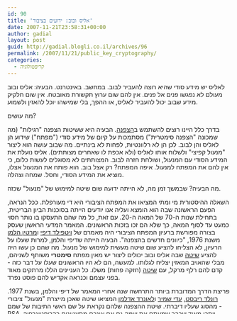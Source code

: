 ```yaml
---
id: 90
title: 'אליס ובוב: ידועים בציבור'
date: 2007-11-21T23:58:31+00:00
author: gadial
layout: post
guid: http://gadial.blogli.co.il/archives/96
permalink: /2007/11/21/public_key_cryptography/
categories:
  - קריפטולוגיה
---
```

לאליס יש מידע סודי שהיא רוצה להעביר לבוב. במחשב. באינטרנט. הבעיה: אליס ובוב מעולם לא נפגשו פנים אל פנים. אין להם שום ערוץ תקשורת מאובטח. אין שום חלקיק מידע שבוב יכול להעביר לאליס, או ההפך, בלי שמישהו יוכל להאזין ולשמוע.

מה עושים?

בדרך כלל היינו רוצים להשתמש ב[הצפנה](http://he.wikipedia.org/wiki/%D7%94%D7%A6%D7%A4%D7%A0%D7%94). הבעיה היא ששיטות הצפנה "רגילות" (מה שמכונה "הצפנה סימטרית") מסתמכות על קיום של מידע סודי ("מפתח") שידוע הן לאליס והן לבוב. לכן הן לא רלוונטיות, לפחות לא בינתיים. מה שבוב עושה הוא ליצור "מנעול קפיצי" ולשלוח אותו לאליס (ולא אכפת לו שאחרים מצותתים). אליס נועלת את המידע הסודי עם המנעול, ושולחת חזרה לבוב. המצותתים לא מסוגלים לעשות כלום, כי אין להם את המפתח למנעול. איפה המפתח? רק אצל בוב. הוא פותח את המנעול אצלו, מוציא את המידע הסודי, וחסל. שמחה וצהלה.

מה הבעיה? שבמשך זמן מה, לא הייתה ידועה שום שיטה למימוש של "מנעול" שכזה.

השאלה ההיסטורית מי ומתי המציאו את המפתח הציבורי היא די מעורפלת. ככל הנראה, הפעם הראשונה שבה הוא הומצא ועליה אנו יודעים הייתה בסוכנות הביון הבריטית, בתחילת שנות ה-70 של המאה ה-20. עם זאת, כל מה שהם התעסקו בו נותר חסוי כמעט עד לסוף המאה, כך שלא הם זכו בזכות הראשונים. המאמר המדעי הראשון שעסק בצורה מפורשת ברעיון המפתח הציבורי היה מאמרם של [ויטפילד דיפי](http://he.wikipedia.org/wiki/%D7%95%D7%99%D7%98%D7%A4%D7%99%D7%9C%D7%93_%D7%93%D7%99%D7%A4%D7%99) ו[מרטין הלמן](http://he.wikipedia.org/wiki/%D7%9E%D7%A8%D7%98%D7%99%D7%9F_%D7%94%D7%9C%D7%9E%D7%9F) משנת 1976, "כיוונים חדשים בהצפנה". הבעיה הייתה שדיפי והלמן, למרות שעלו על הרעיון, לא הצליחו להציע שום שיטה מעשית למימוש של מנעול. מה שהם כן עשו היה להציע [שיטה](http://he.wikipedia.org/wiki/%D7%A4%D7%A8%D7%95%D7%98%D7%95%D7%A7%D7%95%D7%9C_%D7%93%D7%99%D7%A4%D7%99-%D7%94%D7%9C%D7%9E%D7%9F) שבה אליס ובוב יכולים ליצור יש מאין מפתח **סימטרי** משותף לשניהם, מבלי שהאויב המאזין יצליח לגלותו. למעשה, הם לא היו הראשונים שעלו על דבר כזה - קדם להם רלף מרקל, עם [שיטה](http://en.wikipedia.org/wiki/Merkle%27s_Puzzles) (חזקה פחות) משלו. כל העניינים הללו מרתקים מאוד בפני עצמם וכנראה אקדיש להם פוסט נפרד.

פריצת הדרך המדוברת ביותר התרחשה שנה אחרי המאמר של דיפי והלמן, בשנת 1977. [רונלד ריבסט](http://he.wikipedia.org/wiki/%D7%A8%D7%95%D7%A0%D7%9C%D7%93_%D7%A8%D7%99%D7%91%D7%A1%D7%98), [עדי שמיר](http://he.wikipedia.org/wiki/%D7%A2%D7%93%D7%99_%D7%A9%D7%9E%D7%99%D7%A8) ו[לאונרד אדלמן](http://he.wikipedia.org/wiki/%D7%9C%D7%90%D7%95%D7%A0%D7%A8%D7%93_%D7%90%D7%93%D7%9C%D7%9E%D7%9F) המציאו שיטה שאכן מייצרת "מנעול" ציבורי מהסוג שעליו דיברתי. שיטת ההצפנה שלהם נקראת על שם ראשי התיבות של שמם - [RSA](http://he.wikipedia.org/wiki/RSA#.D7.91.D7.98.D7.99.D7.97.D7.95.D7.AA). ייתכן מאוד שכבר שמעתם את שמה גם אם אינכם מתעניינים בקריפטוגרפיה.

הרעיון הבסיסי ב-RSA אינו מסובך כל כך. לב העניין הוא [חשבון מודולורי](http://he.wikipedia.org/wiki/%D7%97%D7%A9%D7%91%D7%95%D7%9F_%D7%9E%D7%95%D7%93%D7%95%D7%9C%D7%A8%D7%99), שמבוצע מודולו מספר גדול n ("גדול" פירושו בן מאות ספרות) שהוא מכפלה של שני ראשוניים גדולים (ולכן קשה לפרק אותו לגורמים - רק שני גורמים זה המינימום ההכרחי). העניין הוא בכך שלא קשה להעלות מספר בחזקה טבעית כלשהי e מודולו n הזה, אבל קשה מאוד להוציא שורש מסדר כלשהו מודולו ה-n הזה אם לא ידוע מידע נוסף עליו. המידע הנוסף הזה יכול להיות, למשל, הפירוק שלו - אבל מה שבאמת מעניין הוא מהי פונקצית אוילר שלו (שאותה קל לחשב בהינתן הפירוק, וקל לפרק אם יודעים אותה). אם המידע הזה ידוע, בעיית הוצאת השורש הופכת לטריוויאלית: מתברר שכדי להוציא שורש e-י של מספר מודולו n, לפעמים מספיק להעלות את המספר בחזקה אחרת, d, וההעלאה בחזקה הזו זהה להוצאת שורש. זה לא תמיד אפשרי - בוחרים את e מראש כך שעבורה זה יהיה אפשרי. דוגמה: עבור n=35, זוג אפשרי אחד הוא e=5, d=17 - נסו ותהנו. אם כן, ה"מנעול" הוא פשוט העלאה של ההודעה הסודית שרוצים להצפין (וחושבים עליה כמספר) בחזקת e, והמפתח למנעול הזה הוא ההעלאה של המספר המוצפן בחזקת d.

השאלה למה כל זה עובד ראויה, כמו תמיד, לפוסט נפרד. מכל מקום, השיטה הייתה הצלחה אדירה, ועד היום משתמשים בה. עם זאת, מבחינה תיאורטית יש "בעיה" בשיטה - הקושי שלה לא כל כך ברור. כלומר, בעיית הפירוק לגורמים, שכבר אמרתי ש"מוסכם" שהיא נחשבת קשה למדי, היא בבירור קשה לפחות כמו בעיית פיצוח RSA - כי אם קל לפרק לגורמים, קל בהינתן e למצוא את d שמתאים לו. העניין הוא שבכלל לא ברור שהכיוון השני הפוך - כלומר, שאם בהינתן e היינו יכולים למצוא בקלות את d, גם היה לנו קל לבצע פירוק לגורמים. אם הכיוון הזה היה נכון, היינו אומרים שבעיית פיצוח RSA היא קשה "לפחות כמו" בעיית הפירוק לגורמים. בלי זה - אין לנו מושג. אולי זו בעיה ממש קלה וטרם הבנו זאת.

על רקע זה באה [שיטת ההצפנה](http://he.wikipedia.org/wiki/%D7%94%D7%A6%D7%A4%D7%A0%D7%AA_%D7%A8%D7%91%D7%99%D7%9F) של [רבין](http://he.wikipedia.org/wiki/%D7%9E%D7%99%D7%9B%D7%90%D7%9C_%D7%A8%D7%91%D7%99%D7%9F). היא מזכירה למדי את RSA באופיה, אבל ההבדל המהותי ביניהן הוא ששיטת רבין הוכחה כ**שקולה** לבעיית הפירוק לגורמים; כלומר, אם מוצאים דרך לפצח אותה, מוצאים דרך לבצע פירוק לגורמים. השיטה פשוטה יותר לתיאור בסיסי מאשר RSA: כמו ב-RSA בוחרים שני ראשוניים גדולים p,q, מכפילים אותם לקבלת n ומכאן והלאה עוסקים בהודעות שהן מספרים קטנים מ-n. בהינתן מספר כזה, ההצפנה שלו היא פשוט העלאתו בריבוע; הפענוח של מסר מוצפן הוא הוצאת השורש הריבועי שלו. זה הכל. כזכור ממה שכבר כתבתי בעבר, הוצאת שורש היא קשה אלא אם יודעים את הפירוק לגורמים - ולכן הפירוק לגורמים הוא המפתח הפרטי כאן.

יש כאן כמה מהומות שאני מתחמק מהן - למשל, לכל מספר בעל שורש ריבועי יש **ארבעה** שורשים - כלומר, לכל הודעה מוצפנת יש ארבעה "פיענוחים" אפשריים. הדרך שבה מתגברים על כך היא על ידי הוספת "יתירות" להודעה המקורית - טקסט כלשהו שאנו מצפים שיהיה תמיד בכל הודעה (למשל, כותרת "בוקר טוב!" למעלה - או, אם רוצים להיות מתוחכמים יותר, הוספת התוצאה של הפעלת פונקצית תמצות על ההודעה בסופה). הסיכוי ששתי הודעות ששתיהן בעלות משמעות ושתיהן שורש של אותה הודעה מוצפנת יהיו בעלות אותה יתירות הוא אפסי, ולכן זה פותר באופן מעשי את הבעיה.

על פניו, הכל נפלא - רעיון המפתח הציבורי פותר לנו את כל בעיית שיתוף המפתחות, ומעתה ועד עולם אפשר להצפין הכל וללכת לישון בשקט. אם כן, למה בעולם האמיתי עדיין מדברים על הצפנות סימטריות (עד כדי כך שבעשר השנים האחרונות רעשה הארץ כאשר נקבע סטנדרט חדש להצפנה סימטרית, [AES](http://he.wikipedia.org/wiki/AES)), ולמה הצפנות מפתח פומבי הן עדיין בעייתיות?

התשובה לכך כפולה. ראשית, הצפנת מפתח פומבי היא איטית הרבה יותר מהצפנה סימטרית. זה לא הופך אותה לבלתי מעשית, כמובן; אבל זה הופך אותה להרבה פחות רצויה. לכן, הפתרון הוא אלגנטי ופשוט: כדי להתחיל תקשורת בין שני צדדים, הם משתמשים בהצפנה פומבית כדי להעביר בצורה בטוחה מפתח מצד אחד לשני. אחרי כן, שני הצדדים משתמשים במפתח המשותף הזה להצפנה סימטרית (מהירה פי כמה). זה גם מה שמשיגות שיטות לשיתוף מפתח, כמו דיפי-הלמן. זה גם מסביר מדוע עוסקים כל הזמן בפיתוח צפנים סימטריים חדשים דוגמת AES, ולא משתמשים פשוט בפנקס חד פעמי (שהוא, כזכור, הצפנה מושלמת) - בפנקס חד פעמי, אורך המפתח הוא כאורך ההודעה שמעבירים, ולכן אין טעם להעביר את המפתח בעזרת ההצפנה הציבורית - אפשר פשוט להעביר את ההודעה (טוב, זה לא נכון לגמרי - אפשר לשדר מפתח ארוך לפנקס חד פעמי בזמן שישנים בלילה ואין הודעות להעביר, למשל, אבל הבעיה העקרונית ברורה). חשוב להבהיר שמפתחות של הצפנות פומביות ולא פומביות הם **קטנים**. קטנים מאוד. אפשר לראות איך מפתח שכזה נראה אם בודקים את ה-[Certificates](http://en.wikipedia.org/wiki/Digital_certificate) של הדפדפן שלכם (בפיירפוקס: Edit/Preferences/Advanced/Encryption/View Certificates ואז לבחור אחד אקראי ולחפש בו Subject's Public Key). זכרו שזה מפתח ציבורי, כלומר של הצפנה שאינה סימטרית; מפתחות של הצפנה סימטרית קטנים בהרבה. עם מפתחות קטנים כאלו קל לעבוד, בניגוד לפנקס חד פעמי.

הבעיה השניה, והמהותית לא פחות, היא זו שמצריכה את קיום הדבר הזה, Certificate. לכאורה, שיטת המפתח הפומבי ביטלה את הצורך של אליס ובוב לתקשר בצורה בטוחה ולהעביר מפתח מאחד לשני. בפועל, עדיין קיימת סכנה כלשהי, הסכנה הבאה: נניח שאליס מפרסמת את המפתח הציבורי שלה "ברבים". למשל, באתר האינטרנט שלה. בוב נכנס לאתר האינטרנט, מוריד את המפתח הציבורי ממנו, ושולח לאליס את מספר כרטיס האשראי שלו כשהוא שמח ומאושר. מה שבוב לא יודע הוא שאוסקר המרושע עבד עליו; הוא יירט את תקשורת האינטרנט שבה בוב ביקש לראות את האתר של אליס, ושלח אליו במקום זאת אתר שאמנם נראה בדיוק כמו האתר של אליס (שהרי את האתר של אליס אין בעיה להוריד בתור קובץ html ולשלוח לבוב) , אבל המפתח הציבורי שמופיע בו אינו זה של אליס, אלא זה של אוסקר דווקא. כעת, כל הודעה שבוב שולח ניתנת לפיענוח אך ורק על ידי אוסקר - ולכן, מספיק לו ליירט את ההודעה של בוב עם מספר כרטיס האשראי, לעשות בוחטה ולברוח.

זו אחת מהדוגמאות המעצבנות שבהן "העולם האמיתי" מתעקש לקחת רעיון קריפטוגרפי יפה ולזהם אותו. מה לעשות, שבעולם האינטרנט שבו כל בקשת תקשורת עוברת דרך המוני גורמים שונים ומשונים, התקפות כאלו (שמכונות "[Man-in-the-middle-attack](http://en.wikipedia.org/wiki/Man_in_the_middle)") הן פשוטות למדי לביצוע וחייבים להתייחס אליהן.

הפתרון? אין פתרון קסם. הפתרון הקיים כרגע הוא שאליס אולי תשים את המפתח הציבורי שלה באתר, אבל היא תשים שם יותר מאשר מפתח; היא תשים Certificate - תעודה שבה מופיע המפתח הציבורי שלה, ואישור של איזה שהוא גורם מוסמך שזה באמת המפתח של אליס. אחר כך, אם יתברר שטעינו, הגורם המוסמך יצטרך לתת על כך את הדין (מה יוצא לגורם המוסמך הזה? משלמים לו כסף על הנפקות של Certificate-ים שכאלו). השאלה איך אתה יודע שאפשר לסמוך על הגורם המוסמך היא עניין לדיון בפני עצמו - התשובה הפשוטה היא שאתה סומך על מישהו, שסומך על מישהו, שסומך על מישהו, שסומך על הגורם המוסמך הזה - והמישהו המקורי שאתה סומך עליו, אתה סומך עליו כי פגשת אותו פיזית, או דבר מה דומה (בפועל, רשימה בסיסית של גורמים מוסמכים באה עם הדפדפן שלכם - ולכן השאלה היא האם אתם סומכים על המקור של הדפדפן, ושזה לא דפדפן רמאי שהושתל בידי אוסקר).

<p align="right">
  רק דבר אחד לא ברור עד הסוף - מה זה ה"אישור" של הגורם המוסמך לפיו המפתח "של אליס" הוא באמת המפתח של אליס? איך מישהו יכול לתת אישור שכזה, בלי חשש מזיופים? באופן כללי יותר, איך אני יכול לראות הודעה כלשהי (בהינתן שאני יודע בודאות מהו המפתח הציבורי של אליס) ולהיות בטוח שהיא נשלחה מאליס ולא מאוסקר? התשובה לכך נעוצה באחד מהשימושים הנוספים שיש לקריפטוגרפיה בכלל ולמפתח ציבורי בפרט - <a href="http://he.wikipedia.org/wiki/%D7%97%D7%AA%D7%99%D7%9E%D7%94_%D7%90%D7%9C%D7%A7%D7%98%D7%A8%D7%95%D7%A0%D7%99%D7%AA">חתימות דיגיטליות</a>. על כך - בפוסט הבא.
</p>